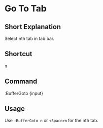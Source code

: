 # Go To Tab

## Short Explanation
Select nth tab in tab bar.

## Shortcut
<Space>n

## Command
:BufferGoto {input}

## Usage
Use `:BufferGoto n` or `<Space>n` for the nth tab.
